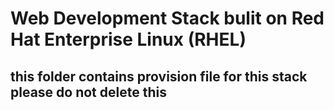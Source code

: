 # Web Development Stack bulit on Red Hat Enterprise Linux (RHEL)

## this folder contains provision file for this stack please do not delete this
